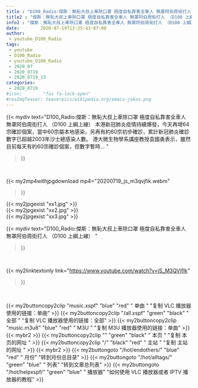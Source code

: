 ```yaml
---
title : "D100_Radio:傑斯：無恥大叔上車除口罩 極度自私靠害全車人 無罩阿伯周街打人 （D100 上綱上線） "
title2 : "傑斯：無恥大叔上車除口罩 極度自私靠害全車人 無罩阿伯周街打人 （D100 上綱上線） "
info2 : "傑斯：無恥大叔上車除口罩 極度自私靠害全車人 無罩阿伯周街打人 （D100 上綱上線） 本港新冠肺炎疫情持續爆發，今天再增64宗確診個案，當中60宗屬本地感染，另再有約60宗初步確診，累計新冠肺炎確診數字已超越2003年沙士總感染人數。 港大微生物學系講座教授袁國勇表示，雖然目前每天有約60宗確診個案，但數字暫時... "
date:        2020-07-19T13:25:43-07:00
author:
 - youtube_D100_Radio
tags:
 - youtube
 - D100_Radio
 - youtube_D100_Radio
 - 2020_07
 - 2020_0719
 - 2020_0719_13
categories:
 - 2020_0719
#icon:        "fas fa-lock-open"
#resImgTeaser: teaserpics/wikipedia.org/emacs-jokes.png
---
```


{{< mydiv text="D100_Radio:傑斯：無恥大叔上車除口罩 極度自私靠害全車人 無罩阿伯周街打人 （D100 上綱上線） 本港新冠肺炎疫情持續爆發，今天再增64宗確診個案，當中60宗屬本地感染，另再有約60宗初步確診，累計新冠肺炎確診數字已超越2003年沙士總感染人數。 港大微生物學系講座教授袁國勇表示，雖然目前每天有約60宗確診個案，但數字暫時... "
>}}
<br>


{{< my2mp4withjpgdownload mp4="20200719_js_m3qvjfik.webm"
>}}

{{< my2jpgexist "xx1.jpg" >}}<br>
{{< my2jpgexist "xx2.jpg" >}}<br>
{{< my2jpgexist "xx3.jpg" >}}<br>



{{< mydiv text="D100_Radio:傑斯：無恥大叔上車除口罩 極度自私靠害全車人 無罩阿伯周街打人 （D100 上綱上線） "
>}}
<br>

{{< my2linktextonly link="https://www.youtube.com/watch?v=jS_M3QVjfIk"
>}}


<br>

{{< my2buttoncopy2clip "music.xspf"        "blue"   "red"    " 单曲 "  "复制 VLC 播放器使用的链接：单曲" >}} {{< my2buttoncopy2clip "/all.xspf"         "green"  "black"  " 全部 "  "复制 VLC 播放器使用的链接：全部" >}} {{< my2buttoncopy2clip "music.m3u8"        "blue"   "red"    " M3U  "    "复制 M3U 播放器使用的链接：单曲" >}} {{< mybr2 >}} {{< my2buttoncopy2clip ""                  "green"  "black"  " 本页 "    "复制 本页的网址 " >}} {{< my2buttoncopy2clip "/"                 "black"  "red"    " 主站 "    "复制 主站的网址 " >}} {{< mybr2 >}} {{< my2buttongoto      "/hot/endothers/"   "blue"   "red"    " 月份"   "转到月份总目录" >}} {{< my2buttongoto      "/hot/alltags/"     "green"  "blue"   " 列表"   "转到文章总列表" >}} {{< my2buttongoto      "/hot/helpxspf/"    "green"  "blue"   " 播放器" "如何使用 VLC 播放器或者 IPTV 播放器的教程" >}} 
